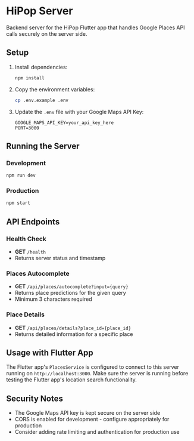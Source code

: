 # HiPop Server

Backend server for the HiPop Flutter app that handles Google Places API calls securely on the server side.

## Setup

1. Install dependencies:
   ```bash
   npm install
   ```

2. Copy the environment variables:
   ```bash
   cp .env.example .env
   ```

3. Update the `.env` file with your Google Maps API Key:
   ```
   GOOGLE_MAPS_API_KEY=your_api_key_here
   PORT=3000
   ```

## Running the Server

### Development
```bash
npm run dev
```

### Production
```bash
npm start
```

## API Endpoints

### Health Check
- **GET** `/health`
- Returns server status and timestamp

### Places Autocomplete
- **GET** `/api/places/autocomplete?input={query}`
- Returns place predictions for the given query
- Minimum 3 characters required

### Place Details
- **GET** `/api/places/details?place_id={place_id}`
- Returns detailed information for a specific place

## Usage with Flutter App

The Flutter app's `PlacesService` is configured to connect to this server running on `http://localhost:3000`. Make sure the server is running before testing the Flutter app's location search functionality.

## Security Notes

- The Google Maps API key is kept secure on the server side
- CORS is enabled for development - configure appropriately for production
- Consider adding rate limiting and authentication for production use